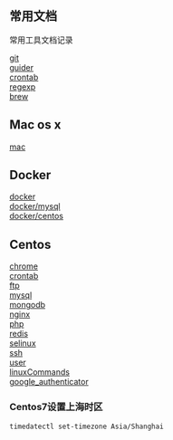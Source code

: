 常用文档
---
常用工具文档记录


[git](git.md)  
[guider](guider.md)  
[crontab](crontab.md)  
[regexp](regexp.md)  
[brew](brew.md)  


## Mac os x
[mac](mac/readme.md)


## Docker
[docker](docker/readme.md)  
[docker/mysql](docker/mysql.md)  
[docker/centos](docker/centos.md)  


## Centos
[chrome](centos/chrome.md)  
[crontab](centos/crontab.md)  
[ftp](centos/ftp.md)  
[mysql](centos/mysql.md)  
[mongodb](centos/mongodb.md)  
[nginx](centos/nginx.md)  
[php](centos/php.md)  
[redis](centos/redis.md)  
[selinux](centos/selinux.md)  
[ssh](centos/ssh.md)  
[user](centos/user.md)  
[linuxCommands](centos/linuxCommands.md)  
[google_authenticator](centos/google_authenticator.md)  



### Centos7设置上海时区
```sh
timedatectl set-timezone Asia/Shanghai
```